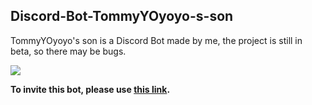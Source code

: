## Discord-Bot-TommyYOyoyo-s-son

TommyYOyoyo's son is a Discord Bot made by me, the project is still in beta, so there may be bugs.

![](https://user-images.githubusercontent.com/79941840/179247399-fe829843-9e42-4a63-8e44-0291b28c7ab6.png)

**To invite this bot, please use [this link](https://discord.com/oauth2/authorize?client_id=996429773117079652&permissions=515396455648&scope=bot).**


